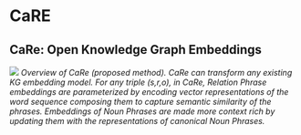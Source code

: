 # CaRE
## CaRe: Open Knowledge Graph Embeddings

![](https://github.com/malllabiisc/CaRE/blob/master/CaRe_model.png)
*Overview of CaRe (proposed method). CaRe can transform any existing KG embedding model. For any triple (s,r,o), in CaRe, Relation Phrase embeddings are parameterized by encoding vector representations of the word sequence composing them to capture semantic similarity of the phrases. Embeddings of Noun Phrases are made more context rich by updating them with the representations of canonical Noun Phrases.*
